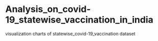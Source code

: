 # Analysis_on_covid-19_statewise_vaccination_in_india
visualization charts of statewise_covid-19_vaccination dataset
